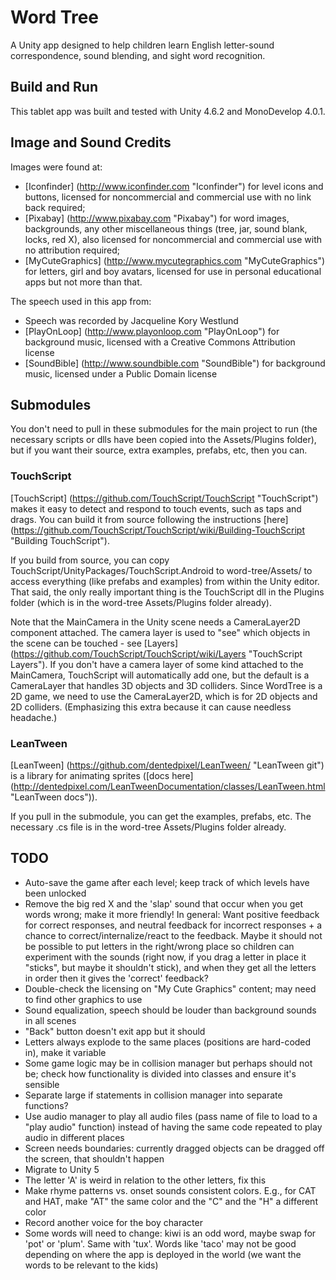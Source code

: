 # Word Tree
A Unity app designed to help children learn English letter-sound correspondence, sound blending, and sight word recognition.

## Build and Run
This tablet app was built and tested with Unity 4.6.2 and MonoDevelop 4.0.1.

## Image and Sound Credits
Images were found at:
- [Iconfinder] (http://www.iconfinder.com "Iconfinder") for level icons and buttons, licensed for noncommercial and commercial use with no link back required;
- [Pixabay] (http://www.pixabay.com "Pixabay") for word images,  backgrounds, any other miscellaneous things (tree, jar, sound blank, locks, red X), also licensed for noncommercial and commercial use with no attribution required;
- [MyCuteGraphics] (http://www.mycutegraphics.com "MyCuteGraphics") for letters, girl and boy avatars, licensed for use in personal educational apps but not more than that. 

The speech used in this app  from:
- Speech was recorded by Jacqueline Kory Westlund
- [PlayOnLoop] (http://www.playonloop.com "PlayOnLoop") for background music, licensed with a Creative Commons Attribution license
- [SoundBible] (http://www.soundbible.com "SoundBible") for background music, licensed under a Public Domain license 

## Submodules
You don't need to pull in these submodules for the main project to run (the necessary scripts or dlls have been copied into the Assets/Plugins folder), but if you want their source, extra examples, prefabs, etc, then you can.

### TouchScript
[TouchScript] (https://github.com/TouchScript/TouchScript "TouchScript") makes it easy to detect and respond to touch events, such as taps and drags. You can build it from source following the instructions [here] (https://github.com/TouchScript/TouchScript/wiki/Building-TouchScript "Building TouchScript").

If you build from source, you can copy TouchScript/UnityPackages/TouchScript.Android to word-tree/Assets/ to access everything (like prefabs and examples) from within the Unity editor. That said, the only really important thing is the TouchScript dll in the Plugins folder (which is in the word-tree Assets/Plugins folder already).

Note that the MainCamera in the Unity scene needs a CameraLayer2D component attached. The camera layer is used to "see" which objects in the scene can be touched - see [Layers] (https://github.com/TouchScript/TouchScript/wiki/Layers "TouchScript Layers"). If you don't have a camera layer of some kind attached to the MainCamera, TouchScript will automatically add one, but the default is a CameraLayer that handles 3D objects and 3D colliders. Since WordTree is a 2D game, we need to use the CameraLayer2D, which is for 2D objects and 2D colliders. (Emphasizing this extra because it can cause needless headache.)

### LeanTween
[LeanTween] (https://github.com/dentedpixel/LeanTween/ "LeanTween git") is a library for animating sprites ([docs here] (http://dentedpixel.com/LeanTweenDocumentation/classes/LeanTween.html "LeanTween docs")).

If you pull in the submodule, you can get the examples, prefabs, etc. The necessary .cs file is in the word-tree Assets/Plugins folder already.

## TODO
- Auto-save the game after each level; keep track of which levels have been unlocked
- Remove the big red X and the 'slap' sound that occur when you get words wrong; make it more friendly! In general: Want positive feedback for correct responses, and neutral feedback for incorrect responses + a chance to correct/internalize/react to the feedback. Maybe it should not be possible to put letters in the right/wrong place so children can experiment with the sounds (right now, if you drag a letter in place it "sticks", but maybe it shouldn't stick), and when they get all the letters in order then it gives the 'correct' feedback?
- Double-check the licensing on "My Cute Graphics" content; may need to find other graphics to use
- Sound equalization, speech should be louder than background sounds in all scenes
- "Back" button doesn't exit app but it should
- Letters always explode to the same places (positions are hard-coded in), make it variable
- Some game logic may be in collision manager but perhaps should not be; check how functionality is divided into classes and ensure it's sensible
- Separate large if statements in collision manager into separate functions?
- Use audio manager to play all audio files (pass name of file to load to a "play audio" function) instead of having the same code repeated to play audio in different places
- Screen needs boundaries: currently dragged objects can be dragged off the screen, that shouldn't happen
- Migrate to Unity 5
- The letter 'A' is weird in relation to the other letters, fix this
- Make rhyme patterns vs. onset sounds consistent colors. E.g., for CAT and HAT, make "AT" the same color and the "C" and the "H" a different color
- Record another voice for the boy character
- Some words will need to change: kiwi is an odd word, maybe swap for 'pot' or 'plum'. Same with 'tux'. Words like 'taco' may not be good depending on where the app is deployed in the world (we want the words to be relevant to the kids)
